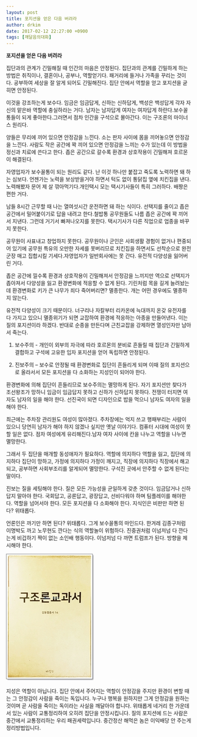 ```yaml
---
layout: post
title: 포지션을 얻은 다음 버려라
author: drkim
date: 2017-02-12 22:27:00 +0900
tags: [깨달음의대화]
---
```

**포지션을 얻은 다음 버려라**

  


집단과의 관계가 긴밀해질 때 인간의 마음은 안정된다. 집단과의 관계를 긴밀하게 하는 방법은 취직이나, 결혼이나, 공부나, 역할얻기다. 패거리에 들거나 가족을 꾸리는 것이다. 공부하여 세상을 잘 알게 되어도 긴밀해진다. 집단 안에서 역할을 얻고 포지션을 굳히면 안정된다. 

  


이것을 강조하는게 보수다. 임금은 임금답게, 신하는 신하답게, 백성은 백성답게 각자 자신의 맡은바 역할에 충실하라는 거다. 남자는 남자답게 여자는 여자답게 하란다.보수꼴통들이 되게 좋아한다.그러면서 점차 인간을 구석으로 몰아간다. 이는 구조론의 마이너스 원리다.

  


양들은 무리에 끼어 있으면 안정감을 느낀다. 소는 판자 사이에 몸을 끼어놓으면 안정감을 느낀다. 사람도 작은 공간에 꽉 끼어 있으면 안정감을 느끼는 수가 있는데 이 방법을 정신과 치료에 쓴다고 한다. 좁은 공간으로 갈수록 환경과 상호작용이 긴밀해져 호르몬이 해결된다. 

  


자영업자가 보수꼴통이 되는 원리도 같다. 난 이것 하나만 붙잡고 죽도록 노력하면 돼 하는 심보다. 언젠가는 노력을 보상받을거야 하면서 턱도 없이 통닭집 옆에 치킨집을 낸다. 노력해봤자 문어 제 살 깎아먹기다.개인택시 모는 택시기사들이 특히 그러하다. 배짱은 편한 거다.

  


남들 8시간 근무할 때 나는 열여섯시간 운전하면 돼 하는 식이다. 선택지를 줄이고 좁은 공간에서 밀어붙이기로 답을 내려고 한다.철밥통 공무원들도 나름 좁은 공간에 꽉 끼어서 지낸다. 그런데 거기서 빠져나오지를 못한다. 택시기사가 다른 직업으로 업종을 바꾸지 못한다.

  


공무원이 사표내고 창업하지 못한다. 공무원이나 군인은 사회생활 경험이 없거나 편중되어 있기에 공무원 특유의 오만한 자세를 못버리므로 치킨집을 하면서도 선착순으로 완전군장 매고 집합시킬 기세다.자영업자가 일반회사에는 못 간다. 유전적 다양성을 잃어버린 거다.

  


좁은 공간에 낄수록 환경과 상호작용이 긴밀해져서 안정감을 느끼지만 역으로 선택지가 좁아져서 다양성을 잃고 환경변화에 적응할 수 없게 된다. 기린처럼 목을 길게 늘려놨는데 환경변화로 키가 큰 나무가 죄다 죽어버리면? 멸종한다. 개는 어떤 경우에도 멸종하지 않는다. 

  


유전적 다양성이 크기 때문이다. 너구리나 자칼부터 리카온에 늑대까지 온갖 유전자를 다 가지고 있으니 멸종위기가 되면 교잡하여 환경에 적응하는 아종을 만들어낸다. 이는 질의 포지션이라 하겠다. 반대로 순종을 만든다며 근친교잡을 강제하면 열성인자만 남아서 죽는다. 

  


1) 보수주의 - 개인이 외부의 자극에 따라 호르몬의 분비로 흔들릴 때 집단과 긴밀하게 결합하고 구석에 고유한 입자 포지션을 얻어 독립하면 안정된다. 

  


2) 진보주의 – 보수로 안정될 때 환경변화로 집단이 흔들리게 되며 이때 질의 포지션으로 올라서서 모든 포지션을 다 소화하는 지성인이 되어야 한다. 

  


환경변화에 의해 집단이 흔들리므로 보수주의는 멸망하게 된다. 자기 포지션만 찾다가 조선왕조가 망하니 임금이 임금답지 못하고 신하가 신하답지 못하다. 전쟁이 터지면 여자도 남자의 일을 해야 한다. 선진국이 되면 디자인으로 밥을 먹으니 남자도 여자의 일을 해야 한다. 

  


최근에는 주차장 관리원도 여성이 많아졌다. 주차장에는 억지 쓰고 행패부리는 사람이 있으니 당연히 남자가 해야 하지 않겠나 싶지만 옛날 이야기다. 컴퓨터 시대에 여성이 못할 일은 없다. 점차 여성에게 유리해진다.남자 여자 사이에 칸을 나누고 역할을 나누면 멸망한다.

  


그래서 두 집단을 매개할 동성애자가 필요하다. 역할에 의지하다 역할을 잃고, 집단에 의지하다 집단이 망하고, 가정에 의지하다 가정이 깨지고, 직장에 의지하다 직장에서 해고되고, 공부하면 사회부조리를 알게되어 멸망한다. 구석진 곳에서 안주할 수 없게 된다는 말이다.

  


진보는 질을 세팅해야 한다. 질은 모든 가능성을 균일하게 갖춘 것이다. 임금답거나 신하답지 말아야 한다. 국회답고, 공론답고, 광장답고, 선비다워야 하며 팀플레이를 해야한다. 역할을 넘어서야 한다. 모든 포지션을 다 소화해야 한다. 지식인은 비판만 하면 된다? 위태롭다. 

  


언론인은 까기만 하면 된다? 위태롭다. 그게 보수꼴통의 마인드다. 한겨레 김종구처럼 이명박도 까고 노무현도 깐다는 식의 역할놀이 위험하다. 진중권처럼 이넘저넘 다 깐다는게 비겁하기 짝이 없는 소인배 행동이다. 이넘저넘 다 까면 트럼프가 된다. 방향을 제시해야 한다. 

  



![](/files/attach/images/198/004/809/20170108_234810.jpg)   


  


지성은 역할이 아닙니다. 집단 안에서 주어지는 역할이 안정감을 주지만 환경이 변할 때는 그 안정감이 사람을 죽이는 독입니다. 누구나 행복을 원하지만 그게 안정감을 원하는 것이며 곧 사람을 죽이는 독이라는 사실을 깨달아야 합니다. 위태롭게 네거리 한 가운데 서 있는 사람이 교통정리하여 오히려 집단을 안정시킵니다. 질의 포지션에 드는 사람은 중간에서 교통정리하는 우리 패권세력입니다. 중간정산 해먹은 놈은 이익배당 안 주는게 정리방법입니다.